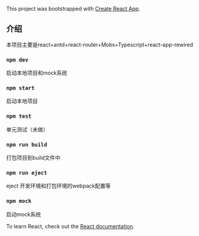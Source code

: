 This project was bootstrapped with [Create React App](https://github.com/facebook/create-react-app).

## 介绍

本项目主要是react+antd+react-router+Mobx+Typescript+react-app-rewired

### `npm dev`

启动本地项目和mock系统

### `npm start`

启动本地项目

### `npm test`

单元测试（未做）

### `npm run build`

打包项目到build文件中

### `npm run eject`

eject 开发环境和打包环境的webpack配置等

### `npm mock`

启动mock系统

To learn React, check out the [React documentation](https://reactjs.org/).
